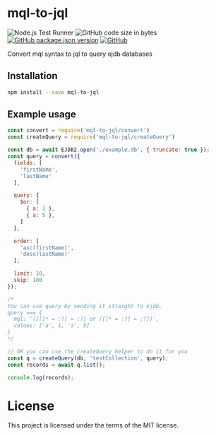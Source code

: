 # mql-to-jql
![Node.js Test Runner](https://github.com/markwylde/mql-to-jql/workflows/Node.js%20Test%20Runner/badge.svg)
![GitHub code size in bytes](https://img.shields.io/github/languages/code-size/markwylde/mql-to-jql)
[![GitHub package.json version](https://img.shields.io/github/package-json/v/markwylde/mql-to-jql)](https://github.com/markwylde/mql-to-jql/blob/master/package.json)
[![GitHub](https://img.shields.io/github/license/markwylde/mql-to-jql)](https://github.com/markwylde/mql-to-jql/blob/master/LICENSE)

Convert mql syntax to jql to query ejdb databases

## Installation
```bash
npm install --save mql-to-jql
```

## Example usage
```javascript
const convert = require('mql-to-jql/convert')
const createQuery = require('mql-to-jql/createQuery')

const db = await EJDB2.open('./example.db', { truncate: true });
const query = convert({
  fields: [
    'firstName',
    'lastName'
  ],

  query: {
    $or: [
      { a: 1 },
      { a: 5 },
    ]
  },

  order: [
    'asc(firstName)',
    'desc(lastName)'
  ],

  limit: 10,
  skip: 100
});

/*
You can use query by sending it straight to ejdb.
query === {
  mql: '(/[[* = :?] = :?] or /[[* = :?] = :?])',
  values: ['a', 1, 'a', 5]
}
*/

// OR you can use the createQuery helper to do it for you
const q = createQuery(db, 'testCollection', query);
const records = await q.list();

console.log(records);
```

# License
This project is licensed under the terms of the MIT license.
